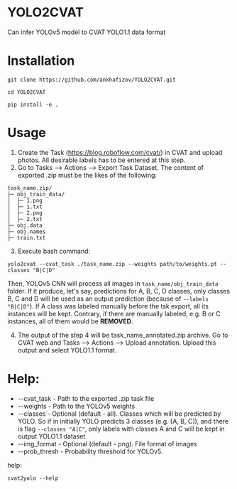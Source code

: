 # YOLO2CVAT
Can infer YOLOv5 model to CVAT YOLO1.1 data format

# Installation

`git clone https://github.com/ankhafizov/YOLO2CVAT.git`

`cd YOLO2CVAT`

`pip install -e .` 

# Usage

1. Create the Task (https://blog.roboflow.com/cvat/) in CVAT and upload photos. All desirable labels has to be entered at this step.
2. Go to Tasks --> Actions --> Export Task Dataset. The content of exported .zip must be the likes of the following:

```
task_name.zip/
├─ obj_train_data/
│  ├─ 1.png
│  ├─ 1.txt
│  ├─ 2.png
│  ├─ 2.txt
├─ obj.data
├─ obj.names
├─ train.txt
```
3. Execute bash command:

```
yolo2cvat --cvat_task ./task_name.zip --weights path/to/weights.pt --classes "B|C|D"
```

Then, YOLOv5 CNN will process all images in `task_name/obj_train_data` folder. If it produce, let's say, predictions for A, B, C, D classes, only classes B, C and D will be used as an output prediction (because of `--labels "B|C|D"`). If A class was labeled manually before the tsk export, all its instances will be kept. Contrary, if there are manually labeled, e.g. B or C instances, all of them would be __REMOVED__.

4. The output of the step 4 will be task_name_annotated.zip archive. Go to CVAT web and Tasks --> Actions --> Upload annotation. Upload this output and select YOLO1.1 format.

# Help:

- --cvat_task - Path to the exported .zip task file
- --weights - Path to the YOLOv5 weights
- --classes - Optional (default - all). Classes which will be predicted by YOLO. So if in initially YOLO predicts 3 classes (e.g. [A, B, C]), and there is flag ```--classes "A|C"```, only labels with classes A and C will be kept in output YOLO1.1 dataset
- --img_format - Optional (default - png). File format of images
- --prob_thresh - Probability threshold for YOLOv5.

help:

```
cvat2yolo --help
```
